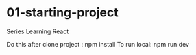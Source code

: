 # 01-starting-project
Series Learning React

Do this after clone project : npm install
To run local: npm run dev
